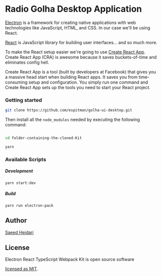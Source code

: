 # Radio Golha Desktop Application

[Electron](https://electronjs.org/) is a framework for creating native applications with web technologies like JavaScript, HTML, and CSS. In our case we'll be using React.

[React](https://reactjs.org/) is JavaScript library for building user interfaces... and so much more.

To make the React setup easier we're going to use [Create React App](https://github.com/facebook/create-react-app). Create React App (CRA) is awesome because it saves buckets-of-time and eliminates config hell.

Create React App is a tool (built by developers at Facebook) that gives you a massive head start when building React apps. It saves you from time-consuming setup and configuration. You simply run one command and Create React App sets up the tools you need to start your React project.

### Getting started

```sh
git clone https://github.com/espitman/golha-ui-desktop.git
```

Then install all the `node_modules` needed by executing the following command:

```sh

cd folder-containing-the-cloned-Kit

yarn
```

### Available Scripts

##### Development

`yarn start:dev`

##### Build

`yarn run electron-pack`

## Author

[Saeed Heidari](https://github.com/espitman)

## License

Electron React TypeScript Webpack Kit is open source software

[licensed as MIT](LICENSE).
